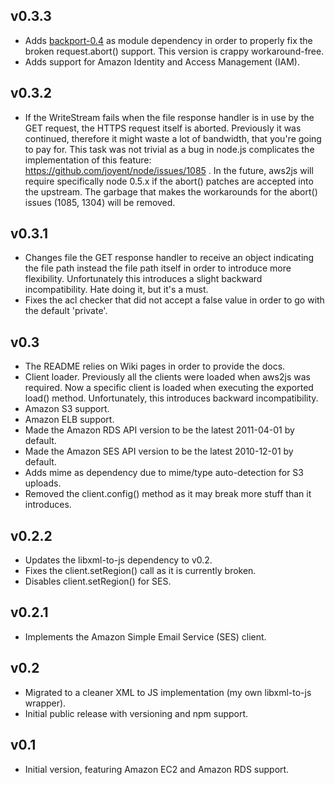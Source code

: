 ## v0.3.3
 * Adds [backport-0.4](https://github.com/SaltwaterC/backport-0.4) as module dependency in order to properly fix the broken request.abort() support. This version is crappy workaround-free.
 * Adds support for Amazon Identity and Access Management (IAM).

## v0.3.2
 * If the WriteStream fails when the file response handler is in use by the GET request, the HTTPS request itself is aborted. Previously it was continued, therefore it might waste a lot of bandwidth, that you're going to pay for. This task was not trivial as a bug in node.js complicates the implementation of this feature: https://github.com/joyent/node/issues/1085 . In the future, aws2js will require specifically node 0.5.x if the abort() patches are accepted into the upstream. The garbage that makes the workarounds for the abort() issues (1085, 1304) will be removed.

## v0.3.1
 * Changes file the GET response handler to receive an object indicating the file path instead the file path itself in order to introduce more flexibility. Unfortunately this introduces a slight backward incompatibility. Hate doing it, but it's a must.
 * Fixes the acl checker that did not accept a false value in order to go with the default 'private'.

## v0.3
 * The README relies on Wiki pages in order to provide the docs.
 * Client loader. Previously all the clients were loaded when aws2js was required. Now a specific client is loaded when executing the exported load() method. Unfortunately, this introduces backward incompatibility.
 * Amazon S3 support.
 * Amazon ELB support.
 * Made the Amazon RDS API version to be the latest 2011-04-01 by default.
 * Made the Amazon SES API version to be the latest 2010-12-01 by default.
 * Adds mime as dependency due to mime/type auto-detection for S3 uploads.
 * Removed the client.config() method as it may break more stuff than it introduces.

## v0.2.2
 * Updates the libxml-to-js dependency to v0.2.
 * Fixes the client.setRegion() call as it is currently broken.
 * Disables client.setRegion() for SES.

## v0.2.1
 * Implements the Amazon Simple Email Service (SES) client.

## v0.2
 * Migrated to a cleaner XML to JS implementation (my own libxml-to-js wrapper).
 * Initial public release with versioning and npm support.

## v0.1
 * Initial version, featuring Amazon EC2 and Amazon RDS support.
